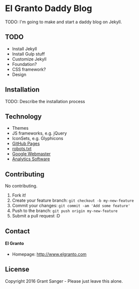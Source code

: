 # El Granto Daddy Blog

TODO: I'm going to make and start a daddy blog on Jekyll.

## TODO
* Install Jekyll
* Install Gulp stuff
* Customize Jekyll
* Foundation?
* CSS framework?
* Design

## Installation

TODO: Describe the installation process

## Technology
* Themes
* JS frameworks, e.g. jQuery
* IconSets, e.g. Glyphicons
* [GitHub Pages](http://pages.github.com/)
* [robots.txt](https://github.com/username/username.github.io/blob/master/robots.txt)
* [Google Webmaster](http://www.google.com/webmasters/)
* [Analytics Software](http://link-to-e.g.-google-analytics)

## Contributing

No contributing.

1. Fork it!
2. Create your feature branch: `git checkout -b my-new-feature`
3. Commit your changes: `git commit -am 'Add some feature'`
4. Push to the branch: `git push origin my-new-feature`
5. Submit a pull request :D

## Contact
#### El Granto
* Homepage: http://www.elgranto.com

## License

Copyright 2016 Grant Sanger - Please just leave this alone.